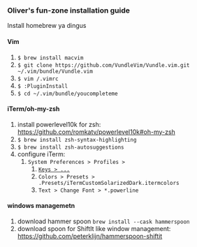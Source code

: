 ### Oliver's fun-zone installation guide
Install homebrew ya dingus

#### Vim
1. `$ brew install macvim`
1. `$ git clone https://github.com/VundleVim/Vundle.vim.git ~/.vim/bundle/Vundle.vim`
1. `$ vim /.vimrc`
1. `$ :PluginInstall`
1. `$ cd ~/.vim/bundle/youcompleteme`

#### iTerm/oh-my-zsh
1. install powerlevel10k for zsh: https://github.com/romkatv/powerlevel10k#oh-my-zsh
1. `$ brew install zsh-syntax-highlighting`
1. `$ brew install zsh-autosuggestions`
1. configure iTerm:
   1. `System Preferences > Profiles >`
      1. [`Keys > ...`](https://apple.stackexchange.com/a/136931/252775)
      1. `Colors > Presets > .Presets/iTermCustomSolarizedDark.itermcolors`
      1. `Text > Change Font > *.powerline`

#### windows managemetn
1. download hammer spoon `brew install --cask hammerspoon`
2. download spoon for ShiftIt like window management: https://github.com/peterklijn/hammerspoon-shiftit
